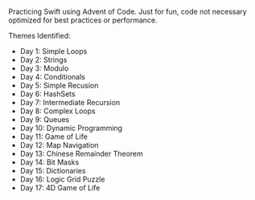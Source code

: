 Practicing Swift using Advent of Code.  Just for fun, code not necessary optimized for best practices or performance.

Themes Identified:
* Day 1: Simple Loops
* Day 2: Strings
* Day 3: Modulo
* Day 4: Conditionals
* Day 5: Simple Recusion
* Day 6: HashSets
* Day 7: Intermediate Recursion
* Day 8: Complex Loops
* Day 9: Queues
* Day 10: Dynamic Programming
* Day 11: Game of Life
* Day 12: Map Navigation
* Day 13: Chinese Remainder Theorem
* Day 14: Bit Masks
* Day 15: Dictionaries
* Day 16: Logic Grid Puzzle
* Day 17: 4D Game of Life